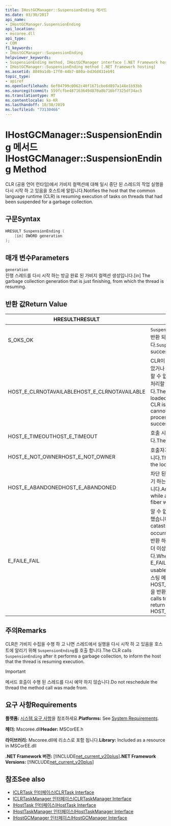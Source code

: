 ```yaml
---
title: IHostGCManager::SuspensionEnding 메서드
ms.date: 03/30/2017
api_name:
- IHostGCManager.SuspensionEnding
api_location:
- mscoree.dll
api_type:
- COM
f1_keywords:
- IHostGCManager::SuspensionEnding
helpviewer_keywords:
- SuspensionEnding method, IHostGCManager interface [.NET Framework hosting]
- IHostGCManager::SuspensionEnding method [.NET Framework hosting]
ms.assetid: 8849a1db-17f0-44b7-880a-bd36d431eb91
topic_type:
- apiref
ms.openlocfilehash: 6ef04799c0062c40f1671cbe6d897a148e1b93bb
ms.sourcegitcommit: 559fcfbe4871636494870a8b716bf7325df34ac5
ms.translationtype: MT
ms.contentlocale: ko-KR
ms.lasthandoff: 10/30/2019
ms.locfileid: "73130466"
---
```

# <a name="ihostgcmanagersuspensionending-method"></a><span data-ttu-id="6e259-102">IHostGCManager::SuspensionEnding 메서드</span><span class="sxs-lookup"><span data-stu-id="6e259-102">IHostGCManager::SuspensionEnding Method</span></span>
<span data-ttu-id="6e259-103">CLR (공용 언어 런타임)에서 가비지 컬렉션에 대해 일시 중단 된 스레드의 작업 실행을 다시 시작 하 고 있음을 호스트에 알립니다.</span><span class="sxs-lookup"><span data-stu-id="6e259-103">Notifies the host that the common language runtime (CLR) is resuming execution of tasks on threads that had been suspended for a garbage collection.</span></span>  
  
## <a name="syntax"></a><span data-ttu-id="6e259-104">구문</span><span class="sxs-lookup"><span data-stu-id="6e259-104">Syntax</span></span>  
  
```cpp  
HRESULT SuspensionEnding (  
    [in] DWORD generation  
);  
```  
  
## <a name="parameters"></a><span data-ttu-id="6e259-105">매개 변수</span><span class="sxs-lookup"><span data-stu-id="6e259-105">Parameters</span></span>  
 `generation`  
 <span data-ttu-id="6e259-106">진행 스레드를 다시 시작 하는 방금 완료 된 가비지 컬렉션 생성입니다.</span><span class="sxs-lookup"><span data-stu-id="6e259-106">[in] The garbage collection generation that is just finishing, from which the thread is resuming.</span></span>  
  
## <a name="return-value"></a><span data-ttu-id="6e259-107">반환 값</span><span class="sxs-lookup"><span data-stu-id="6e259-107">Return Value</span></span>  
  
|<span data-ttu-id="6e259-108">HRESULT</span><span class="sxs-lookup"><span data-stu-id="6e259-108">HRESULT</span></span>|<span data-ttu-id="6e259-109">설명</span><span class="sxs-lookup"><span data-stu-id="6e259-109">Description</span></span>|  
|-------------|-----------------|  
|<span data-ttu-id="6e259-110">S_OK</span><span class="sxs-lookup"><span data-stu-id="6e259-110">S_OK</span></span>|<span data-ttu-id="6e259-111">`SuspensionEnding` 성공적으로 반환 되었습니다.</span><span class="sxs-lookup"><span data-stu-id="6e259-111">`SuspensionEnding` returned successfully.</span></span>|  
|<span data-ttu-id="6e259-112">HOST_E_CLRNOTAVAILABLE</span><span class="sxs-lookup"><span data-stu-id="6e259-112">HOST_E_CLRNOTAVAILABLE</span></span>|<span data-ttu-id="6e259-113">CLR이 프로세스에 로드 되지 않았거나 CLR이 관리 코드를 실행할 수 없거나 호출을 성공적으로 처리할 수 없는 상태에 있습니다.</span><span class="sxs-lookup"><span data-stu-id="6e259-113">The CLR has not been loaded into a process, or the CLR is in a state in which it cannot run managed code or process the call successfully.</span></span>|  
|<span data-ttu-id="6e259-114">HOST_E_TIMEOUT</span><span class="sxs-lookup"><span data-stu-id="6e259-114">HOST_E_TIMEOUT</span></span>|<span data-ttu-id="6e259-115">호출 시간이 초과 되었습니다.</span><span class="sxs-lookup"><span data-stu-id="6e259-115">The call timed out.</span></span>|  
|<span data-ttu-id="6e259-116">HOST_E_NOT_OWNER</span><span class="sxs-lookup"><span data-stu-id="6e259-116">HOST_E_NOT_OWNER</span></span>|<span data-ttu-id="6e259-117">호출자가 잠금을 소유 하지 않습니다.</span><span class="sxs-lookup"><span data-stu-id="6e259-117">The caller does not own the lock.</span></span>|  
|<span data-ttu-id="6e259-118">HOST_E_ABANDONED</span><span class="sxs-lookup"><span data-stu-id="6e259-118">HOST_E_ABANDONED</span></span>|<span data-ttu-id="6e259-119">차단 된 스레드나 파이버에서 대기 하는 동안 이벤트를 취소 했습니다.</span><span class="sxs-lookup"><span data-stu-id="6e259-119">An event was canceled while a blocked thread or fiber was waiting on it.</span></span>|  
|<span data-ttu-id="6e259-120">E_FAIL</span><span class="sxs-lookup"><span data-stu-id="6e259-120">E_FAIL</span></span>|<span data-ttu-id="6e259-121">알 수 없는 치명적인 오류가 발생 했습니다.</span><span class="sxs-lookup"><span data-stu-id="6e259-121">An unknown catastrophic failure occurred.</span></span> <span data-ttu-id="6e259-122">메서드가 E_FAIL을 반환 하는 경우 프로세스 내에서 더 이상 CLR을 사용할 수 없습니다.</span><span class="sxs-lookup"><span data-stu-id="6e259-122">When a method returns E_FAIL, the CLR is no longer usable within the process.</span></span> <span data-ttu-id="6e259-123">호스팅 메서드에 대 한 후속 호출은 HOST_E_CLRNOTAVAILABLE을 반환 합니다.</span><span class="sxs-lookup"><span data-stu-id="6e259-123">Subsequent calls to hosting methods return HOST_E_CLRNOTAVAILABLE.</span></span>|  
  
## <a name="remarks"></a><span data-ttu-id="6e259-124">주의</span><span class="sxs-lookup"><span data-stu-id="6e259-124">Remarks</span></span>  
 <span data-ttu-id="6e259-125">CLR은 가비지 수집을 수행 하 고 나면 스레드에서 실행을 다시 시작 하 고 있음을 호스트에 알리기 위해 `SuspensionEnding`를 호출 합니다.</span><span class="sxs-lookup"><span data-stu-id="6e259-125">The CLR calls `SuspensionEnding` after it performs a garbage collection, to inform the host that the thread is resuming execution.</span></span>  
  
> [!IMPORTANT]
> <span data-ttu-id="6e259-126">메서드 호출이 수행 된 스레드를 다시 예약 하지 않습니다.</span><span class="sxs-lookup"><span data-stu-id="6e259-126">Do not reschedule the thread the method call was made from.</span></span>  
  
## <a name="requirements"></a><span data-ttu-id="6e259-127">요구 사항</span><span class="sxs-lookup"><span data-stu-id="6e259-127">Requirements</span></span>  
 <span data-ttu-id="6e259-128">**플랫폼:** [시스템 요구 사항](../../../../docs/framework/get-started/system-requirements.md)을 참조하세요.</span><span class="sxs-lookup"><span data-stu-id="6e259-128">**Platforms:** See [System Requirements](../../../../docs/framework/get-started/system-requirements.md).</span></span>  
  
 <span data-ttu-id="6e259-129">**헤더:** Mscoree.dll</span><span class="sxs-lookup"><span data-stu-id="6e259-129">**Header:** MSCorEE.h</span></span>  
  
 <span data-ttu-id="6e259-130">**라이브러리:** Mscoree.dll에 리소스로 포함 됩니다.</span><span class="sxs-lookup"><span data-stu-id="6e259-130">**Library:** Included as a resource in MSCorEE.dll</span></span>  
  
 <span data-ttu-id="6e259-131">**.NET Framework 버전:** [!INCLUDE[net_current_v20plus](../../../../includes/net-current-v20plus-md.md)]</span><span class="sxs-lookup"><span data-stu-id="6e259-131">**.NET Framework Versions:** [!INCLUDE[net_current_v20plus](../../../../includes/net-current-v20plus-md.md)]</span></span>  
  
## <a name="see-also"></a><span data-ttu-id="6e259-132">참조</span><span class="sxs-lookup"><span data-stu-id="6e259-132">See also</span></span>

- [<span data-ttu-id="6e259-133">ICLRTask 인터페이스</span><span class="sxs-lookup"><span data-stu-id="6e259-133">ICLRTask Interface</span></span>](../../../../docs/framework/unmanaged-api/hosting/iclrtask-interface.md)
- [<span data-ttu-id="6e259-134">ICLRTaskManager 인터페이스</span><span class="sxs-lookup"><span data-stu-id="6e259-134">ICLRTaskManager Interface</span></span>](../../../../docs/framework/unmanaged-api/hosting/iclrtaskmanager-interface.md)
- [<span data-ttu-id="6e259-135">IHostTask 인터페이스</span><span class="sxs-lookup"><span data-stu-id="6e259-135">IHostTask Interface</span></span>](../../../../docs/framework/unmanaged-api/hosting/ihosttask-interface.md)
- [<span data-ttu-id="6e259-136">IHostTaskManager 인터페이스</span><span class="sxs-lookup"><span data-stu-id="6e259-136">IHostTaskManager Interface</span></span>](../../../../docs/framework/unmanaged-api/hosting/ihosttaskmanager-interface.md)
- [<span data-ttu-id="6e259-137">IHostGCManager 인터페이스</span><span class="sxs-lookup"><span data-stu-id="6e259-137">IHostGCManager Interface</span></span>](../../../../docs/framework/unmanaged-api/hosting/ihostgcmanager-interface.md)
